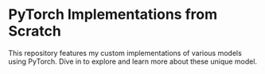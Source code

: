 # PyTorch Implementations from Scratch

This repository features my custom implementations of various models using PyTorch. Dive in to explore and learn more about these unique model.
